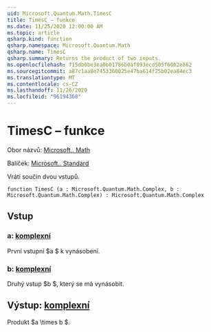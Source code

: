 ```yaml
---
uid: Microsoft.Quantum.Math.TimesC
title: TimesC – funkce
ms.date: 11/25/2020 12:00:00 AM
ms.topic: article
qsharp.kind: function
qsharp.namespace: Microsoft.Quantum.Math
qsharp.name: TimesC
qsharp.summary: Returns the product of two inputs.
ms.openlocfilehash: f15db0be3ea0b01786b0af093ecd505f60b2e862
ms.sourcegitcommit: a87c1aa8e7453360025e47ba614f25b02ea84ec3
ms.translationtype: MT
ms.contentlocale: cs-CZ
ms.lasthandoff: 11/26/2020
ms.locfileid: "96194368"
---
```

# <a name="timesc-function"></a>TimesC – funkce

Obor názvů: [Microsoft.. Math](xref:Microsoft.Quantum.Math)

Balíček: [Microsoft.. Standard](https://nuget.org/packages/Microsoft.Quantum.Standard)


Vrátí součin dvou vstupů.

```qsharp
function TimesC (a : Microsoft.Quantum.Math.Complex, b : Microsoft.Quantum.Math.Complex) : Microsoft.Quantum.Math.Complex
```


## <a name="input"></a>Vstup

### <a name="a--complex"></a>a: [komplexní](xref:Microsoft.Quantum.Math.Complex)

První vstupní $a $ k vynásobení.


### <a name="b--complex"></a>b: [komplexní](xref:Microsoft.Quantum.Math.Complex)

Druhý vstup $b $, který se má vynásobit.



## <a name="output--complex"></a>Výstup: [komplexní](xref:Microsoft.Quantum.Math.Complex)

Produkt $a \times b $.